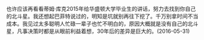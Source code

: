 也许应该再看看蒂姆·库克2015年给华盛顿大学毕业生的讲话，努力去找到你自己的北斗星。我还想起巴菲特说过的，明知是坑就别再往下挖了。千万别拿时间不当成本。我见过太多聪明人忙碌一辈子也忙不明白的，原因大概就是没有自己的北斗星，凡事决策时都是从眼前利益着想，30年后的差异是巨大的。(2016-05-31)
